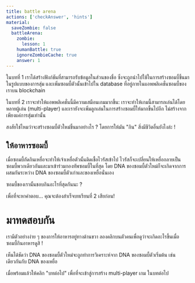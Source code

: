 ```yaml
---
title: battle arena
actions: ['checkAnswer', 'hints']
material:
  saveZombie: false
  battleArena:
    zombie:
      lesson: 1
    humanBattle: true
    ignoreZombieCache: true
    answer: 1
---
```


ในบทที่ 1 เราได้สร้างฟังก์ชันที่สามารถรับข้อมูลในส่วนของชื่อ ซึ่งจะถูกนำไปใช้ในการสร้างซอมบี้ขึ้นมาในรูปแบบของการสุ่ม และเพิ่มซอมบี้ตัวนั้นเข้าไปใน database ที่อยู่ภายในแอพพลิเคชั่นซอมบี้ของเราบน blockchain

ในบทที่ 2 เราจะทำให้แอพพลิเคชั่นนี้มีความเสมือนเกมมากขึ้น: เราจะทำให้เกมนี้สามารถเล่นได้โดยหลายผู้เล่น (multi-player) และเรายังจะเพิ่มลูกเล่นในการสร้างซอมบี้ให้มากขึ้นไปอีก ไม่สร้างจากเพียงแค่การสุ่มเท่านั้น 

สงสัยใช่ไหมว่าจะสร้างซอมบี้ตัวใหม่ขึ้นมาอย่างไร ? โดยการให้มัน "กิน" สิ่งมีชีวิตอื่นยังไงล่ะ !

## ให้อาหารซอมบี้

เมื่อซอมบี้กัดกินเหยื่อจะทำให้เจ้าเหยื่อตัวนั้นติดเชื้อไวรัสเข้าไป ไวรัสก็จะเปลี่ยนให้เหยื่อกลายเป็นซอมบี้พวกเดียวกันและมาเข้าร่วมกองทัพซอมบี้ในที่สุด โดย DNA ของซอมบี้ตัวใหม่ก็จะเกิดจากการผสมกันระหว่าง DNA ของซอมบี้ตัวเก่าและของเหยื่อนั่นเอง

ซอมบี้ของเรานั้นชอบกินอะไรที่สุดกันนะ ?

เพื่อที่จะหาคำตอบ... คุณจะต้องสำเร็จบทเรียนที่ 2 เสียก่อน!

# มาทดสอบกัน

เรามีตัวอย่างง่าย ๆ ของการให้อาหารอยู่ทางด้านขวา ลองคลิกบนตัวคนเพื่อดูว่าจะเกิดอะไรขึ้นเมื่อซอมบี้กินอาหารดูสิ !

เห็นได้ชัดว่า DNA ของซอมบี้ตัวใหม่จะถูกทำการวิเคราะห์จาก DNA ของซอมบี้ตัวเริ่มต้น เช่นเดียวกันกับ DNA ของเหยื่อ

เมื่อพร้อมแล้วให้คลิก "บทต่อไป" เพื่อที่จะเข้าสู่การสร้าง multi-player เกม ในบทต่อไป
